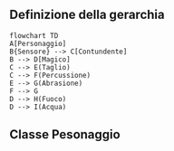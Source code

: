 ## Definizione della gerarchia

```mermaid
flowchart TD
A[Personaggio]
B{Sensore} --> C[Contundente]
B --> D[Magico]
C --> E(Taglio)
C --> F(Percussione)
E --> G(Abrasione)
F --> G
D --> H(Fuoco)
D --> I(Acqua)
````

## Classe Pesonaggio